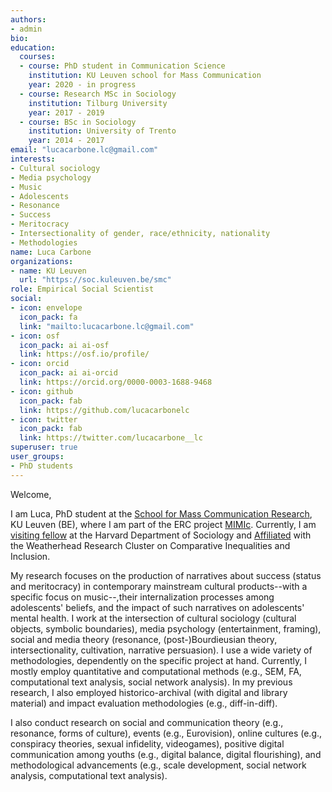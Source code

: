 ```yaml
---
authors:
- admin
bio: 
education:
  courses:
  - course: PhD student in Communication Science
    institution: KU Leuven school for Mass Communication
    year: 2020 - in progress
  - course: Research MSc in Sociology
    institution: Tilburg University
    year: 2017 - 2019
  - course: BSc in Sociology
    institution: University of Trento
    year: 2014 - 2017
email: "lucacarbone.lc@gmail.com"
interests:
- Cultural sociology
- Media psychology
- Music
- Adolescents
- Resonance
- Success
- Meritocracy
- Intersectionality of gender, race/ethnicity, nationality
- Methodologies
name: Luca Carbone
organizations:
- name: KU Leuven
  url: "https://soc.kuleuven.be/smc"
role: Empirical Social Scientist
social:
- icon: envelope
  icon_pack: fa
  link: "mailto:lucacarbone.lc@gmail.com"
- icon: osf
  icon_pack: ai ai-osf
  link: https://osf.io/profile/
- icon: orcid
  icon_pack: ai ai-orcid
  link: https://orcid.org/0000-0003-1688-9468
- icon: github
  icon_pack: fab
  link: https://github.com/lucacarbonelc
- icon: twitter
  icon_pack: fab
  link: https://twitter.com/lucacarbone__lc
superuser: true
user_groups:
- PhD students
---
```


Welcome,

I am Luca, PhD student at the [School for Mass Communication Research](https://soc.kuleuven.be/smc), KU Leuven (BE), where I am part of the ERC project [MIMIc](https://www.projectmimic.eu). Currently, I am [visiting fellow](https://sociology.fas.harvard.edu/people/luca-carbone) at the Harvard Department of Sociology and [Affiliated](https://inequality.wcfia.harvard.edu/people/luca-carbone-0) with the Weatherhead Research Cluster on Comparative Inequalities and Inclusion.

My research focuses on the production of narratives about success (status and meritocracy) in contemporary mainstream cultural products--with a specific focus on music--,their internalization processes among adolescents' beliefs, and the impact of such narratives on adolescents' mental health. I work at the intersection of cultural sociology (cultural objects, symbolic boundaries), media psychology (entertainment, framing), social and media theory (resonance, (post-)Bourdieusian theory, intersectionality, cultivation, narrative persuasion). I use a wide variety of methodologies, dependently on the specific project at hand. Currently, I mostly employ quantitative and computational methods (e.g., SEM, FA, computational text analysis, social network analysis). In my previous research, I also employed historico-archival (with digital and library material) and impact evaluation methodologies (e.g., diff-in-diff).

I also conduct research on social and communication theory (e.g., resonance, forms of culture), events (e.g., Eurovision), online cultures (e.g., conspiracy theories, sexual infidelity, videogames), positive digital communication among youths (e.g., digital balance, digital flourishing), and methodological advancements (e.g., scale development, social network analysis, computational text analysis).